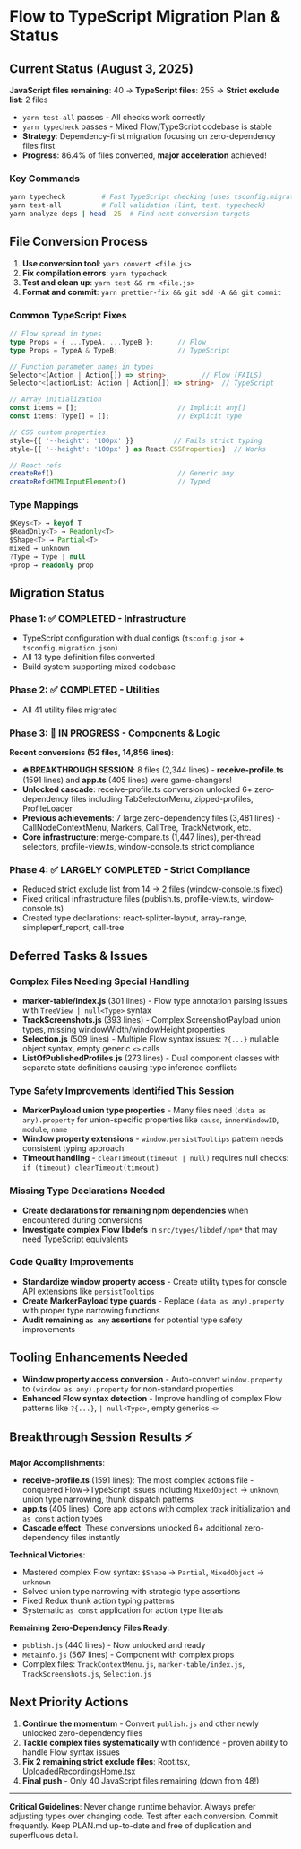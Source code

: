 # Flow to TypeScript Migration Plan & Status

## Current Status (August 3, 2025)

**JavaScript files remaining**: 40 → **TypeScript files**: 255 → **Strict exclude list**: 2 files

- `yarn test-all` passes - All checks work correctly  
- `yarn typecheck` passes - Mixed Flow/TypeScript codebase is stable
- **Strategy**: Dependency-first migration focusing on zero-dependency files first
- **Progress**: 86.4% of files converted, **major acceleration** achieved!

### Key Commands
```bash
yarn typecheck         # Fast TypeScript checking (uses tsconfig.migration.json)
yarn test-all          # Full validation (lint, test, typecheck)
yarn analyze-deps | head -25  # Find next conversion targets
```

## File Conversion Process

1. **Use conversion tool**: `yarn convert <file.js>`
2. **Fix compilation errors**: `yarn typecheck`
3. **Test and clean up**: `yarn test && rm <file.js>`
4. **Format and commit**: `yarn prettier-fix && git add -A && git commit`

### Common TypeScript Fixes

```typescript
// Flow spread in types  
type Props = { ...TypeA, ...TypeB };      // Flow
type Props = TypeA & TypeB;               // TypeScript

// Function parameter names in types
Selector<(Action | Action[]) => string>         // Flow (FAILS)
Selector<(actionList: Action | Action[]) => string>  // TypeScript

// Array initialization
const items = [];                         // Implicit any[]
const items: Type[] = [];                 // Explicit type

// CSS custom properties
style={{ '--height': '100px' }}          // Fails strict typing
style={{ '--height': '100px' } as React.CSSProperties}  // Works

// React refs
createRef()                               // Generic any
createRef<HTMLInputElement>()             // Typed
```

### Type Mappings
```typescript
$Keys<T> → keyof T
$ReadOnly<T> → Readonly<T>  
$Shape<T> → Partial<T>
mixed → unknown
?Type → Type | null
+prop → readonly prop
```

## Migration Status

### Phase 1: ✅ COMPLETED - Infrastructure
- TypeScript configuration with dual configs (`tsconfig.json` + `tsconfig.migration.json`)
- All 13 type definition files converted
- Build system supporting mixed codebase

### Phase 2: ✅ COMPLETED - Utilities
- All 41 utility files migrated

### Phase 3: 🚀 IN PROGRESS - Components & Logic
**Recent conversions (52 files, 14,856 lines)**:
- **🔥 BREAKTHROUGH SESSION**: 8 files (2,344 lines) - **receive-profile.ts** (1591 lines) and **app.ts** (405 lines) were game-changers!
- **Unlocked cascade**: receive-profile.ts conversion unlocked 6+ zero-dependency files including TabSelectorMenu, zipped-profiles, ProfileLoader
- **Previous achievements**: 7 large zero-dependency files (3,481 lines) - CallNodeContextMenu, Markers, CallTree, TrackNetwork, etc.
- **Core infrastructure**: merge-compare.ts (1,447 lines), per-thread selectors, profile-view.ts, window-console.ts strict compliance

### Phase 4: ✅ LARGELY COMPLETED - Strict Compliance  
- Reduced strict exclude list from 14 → 2 files (window-console.ts fixed)
- Fixed critical infrastructure files (publish.ts, profile-view.ts, window-console.ts)
- Created type declarations: react-splitter-layout, array-range, simpleperf_report, call-tree

## Deferred Tasks & Issues

### Complex Files Needing Special Handling  
- **marker-table/index.js** (301 lines) - Flow type annotation parsing issues with `TreeView | null<Type>` syntax
- **TrackScreenshots.js** (393 lines) - Complex ScreenshotPayload union types, missing windowWidth/windowHeight properties
- **Selection.js** (509 lines) - Multiple Flow syntax issues: `?{...}` nullable object syntax, empty generic `<>` calls
- **ListOfPublishedProfiles.js** (273 lines) - Dual component classes with separate state definitions causing type inference conflicts

### Type Safety Improvements Identified This Session
- **MarkerPayload union type properties** - Many files need `(data as any).property` for union-specific properties like `cause`, `innerWindowID`, `module`, `name`
- **Window property extensions** - `window.persistTooltips` pattern needs consistent typing approach
- **Timeout handling** - `clearTimeout(timeout | null)` requires null checks: `if (timeout) clearTimeout(timeout)`

### Missing Type Declarations Needed
- **Create declarations for remaining npm dependencies** when encountered during conversions
- **Investigate complex Flow libdefs** in `src/types/libdef/npm*` that may need TypeScript equivalents

### Code Quality Improvements
- **Standardize window property access** - Create utility types for console API extensions like `persistTooltips`
- **Create MarkerPayload type guards** - Replace `(data as any).property` with proper type narrowing functions
- **Audit remaining `as any` assertions** for potential type safety improvements

## Tooling Enhancements Needed
- **Window property access conversion** - Auto-convert `window.property` to `(window as any).property` for non-standard properties
- **Enhanced Flow syntax detection** - Improve handling of complex Flow patterns like `?{...}`, `| null<Type>`, empty generics `<>`

## Breakthrough Session Results ⚡

**Major Accomplishments**:
- **receive-profile.ts** (1591 lines): The most complex actions file - conquered Flow→TypeScript issues including `MixedObject` → `unknown`, union type narrowing, thunk dispatch patterns
- **app.ts** (405 lines): Core app actions with complex track initialization and `as const` action types
- **Cascade effect**: These conversions unlocked 6+ additional zero-dependency files instantly

**Technical Victories**:
- Mastered complex Flow syntax: `$Shape` → `Partial`, `MixedObject` → `unknown`
- Solved union type narrowing with strategic type assertions
- Fixed Redux thunk action typing patterns
- Systematic `as const` application for action type literals

**Remaining Zero-Dependency Files Ready**:
- `publish.js` (440 lines) - Now unlocked and ready
- `MetaInfo.js` (567 lines) - Component with complex props
- Complex files: `TrackContextMenu.js`, `marker-table/index.js`, `TrackScreenshots.js`, `Selection.js`

## Next Priority Actions

1. **Continue the momentum** - Convert `publish.js` and other newly unlocked zero-dependency files  
2. **Tackle complex files systematically** with confidence - proven ability to handle Flow syntax issues
3. **Fix 2 remaining strict exclude files**: Root.tsx, UploadedRecordingsHome.tsx  
4. **Final push** - Only 40 JavaScript files remaining (down from 48!)

---

**Critical Guidelines**: Never change runtime behavior. Always prefer adjusting types over changing code. Test after each conversion. Commit frequently. Keep PLAN.md up-to-date and free of duplication and superfluous detail.